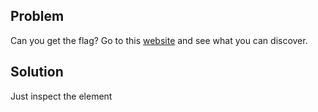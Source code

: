 ## Problem
Can you get the flag?
Go to this [website](http://saturn.picoctf.net:50761/) and see what you can discover.
## Solution
Just inspect the element
